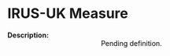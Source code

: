 <style>
@media (min-width: 980px) {
    .md-nav, .md-sidebar {
      display: none!important;
    }
}
</style>

# IRUS-UK Measure

<div id="value-display"></div>
<strong>Description:</strong>
<div class="tile-1" style="text-align:center; color:black">
  Pending definition.
</div>
<script>
document.getElementById('value-display').innerHTML = `
  <h2><strong>irusuk/downloads/v1</strong></h2></br>
  <strong>Source <span class="tooltip"><i class="fa-solid fa-circle-info"></i> <span class="tooltiptext">Not all platforms use the same parameters to measure the same thing, so it is important to differentiate the platform we are collecting data from.</span></span> :</strong> IRUS-UK </br>
  <strong>Type <span class="tooltip"><i class="fa-solid fa-circle-info"></i> <span class="tooltiptext">Not all measures represent the same event, some platforms report the number of people who accessed a publication (e.g. users, session), others the number of times a resource was seen (e.g. views). For clarity, each of the measures described here will include its type.</span></span> :</strong> downloads</br>
  <strong>Version <span class="tooltip"><i class="fa-solid fa-circle-info"></i> <span class="tooltiptext">Data providers and/or collectors may want to modify their definition of e.g. a view or a session. In order to ensure changes in these definitions are differentiated, we use versioning.</span></span> :</strong> 1
`;
</script>
